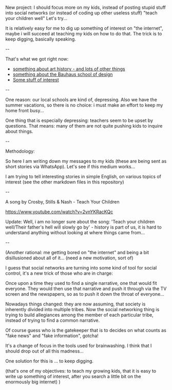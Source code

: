 
New project: I should focus more on my kids, instead of posting stupid stuff into social networks (or instead of coding up other useless stuff) "teach your children well" Let's try... 

It is relatively easy for me to dig up something of interest on "the internet", maybe i will succeed at teaching my kids on how to do that.
The trick is to keep digging, basically speaking.

--

That's what we got right now:

- [something about art history - and lots of other things](https://github.com/MoserMichael/teach-your-children-well/blob/master/history-of-art-and-us.md)
- [something about the Bauhaus school of design](https://github.com/MoserMichael/teach-your-children-well/blob/master/bauhaus-design.md)
- [Some stuff of interest](https://github.com/MoserMichael/teach-your-children-well/blob/master/pop-science-and-other-stuff.md)

--

One reason: our local schools are kind of, depressing. Also we have the summer vacations, so there is no choice: i must make an effort to keep my home front busy...

One thing that is especially depressing: teachers seem to be upset by questions. That means: many of them are not quite pushing kids to inquire about things. 

--

Methodology:

So here I am writing down my messages to my kids (these are being sent as short stories via WhatsApp).
Let's see if this medium works...

I am trying to tell interesting stories in simple English, on various topics of interest (see the other markdown files in this repository)

--

A song by Crosby, Stills & Nash - Teach Your Children

https://www.youtube.com/watch?v=2vnYKRacKQc


Update: Well, i am no longer sure about the song: 'Teach your children well/Their father's hell will slowly go by' - history is part of us, it is hard to understand anything without looking at where things came from...

--

(Another rational: me getting bored on "the internet" and being a bit disillusioned about all of it... (need a new motivation, sort of)

I guess that social networks are turning into some kind of tool for social control, it's a new trick of those who are in charge:

Once upon a time they used to find a single narrative, one that would fit everyone.
They would then use that narrative and  push it through via the TV screen and the newspapers, so as to push it down the throat of everyone...

Nowadays things changed: they are now assuming, that society is inherently divided into multiple tribes. Now the social networking thing is trying to build allegiances among the member of each particular tribe, instead of trying to find a common narrative.

Of course guess who is the gatekeeper that is to decides on what counts as "fake news" and "fake information", gotcha!

It's a change of focus in the tools used for brainwashing. I think that I should drop out of all this madness...

One solution for this is ... to keep digging.

(that's one of my objectives: to teach my growing kids, that it is easy to write up something of interest, after you search a little bit on the enormously big internet) )


